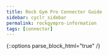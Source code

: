 ```yaml
---
title: Rock Gym Pro Connector Guide
sidebar: cyclr_sidebar
permalink: rockgympro-information
tags: [connector]
---
```

{::options parse_block_html="true" /}
